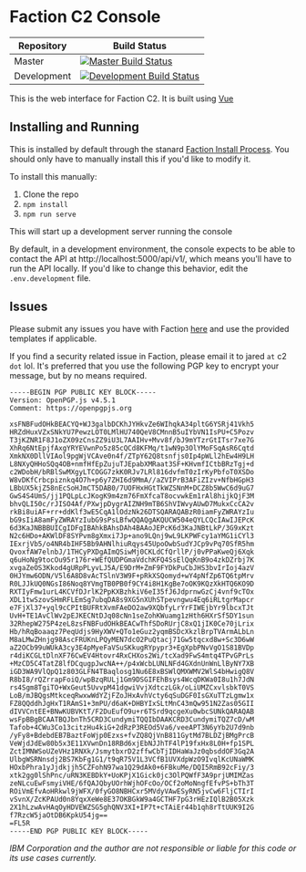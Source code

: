 # Faction C2 Console

|Repository|Build Status|
|----------|------------|
|Master | [![Master Build Status](https://dev.azure.com/FactionC2/Faction/_apis/build/status/FactionC2.Console?branchName=master)](https://dev.azure.com/FactionC2/Faction/_build/latest?definitionId=4&branchName=master)
|Development |[![Development Build Status](https://dev.azure.com/FactionC2/Faction/_apis/build/status/FactionC2.Console?branchName=development)](https://dev.azure.com/FactionC2/Faction/_build/latest?definitionId=4&branchName=development)|


This is the web interface for Faction C2. It is built using [Vue](https://vuejs.org/)

## Installing and Running
This is installed by default through the stanard [Faction Install Process](https://www.factionc2.com/docs/#installing-faction). You should only have to manually install this if you'd like to modify it.

To install this manually:

1. Clone the repo
2. `npm install`
3. `npm run serve`

This will start up a development server running the console

By default, in a development environment, the console expects to be able to contact the API at http://localhost:5000/api/v1/, which means you'll have to run the API locally. If you'd like to change this behavior, edit the `.env.development` file.

## Issues
Please submit any issues you have with Faction [here](https://github.com/FactionC2/Faction/issues) and use the provided templates if applicable.

If you find a security related issue in Faction, please email it to jared `at` c2 `dot` lol. It's preferred that you use the following PGP key to encrypt your message, but by no means required.

```
-----BEGIN PGP PUBLIC KEY BLOCK-----
Version: OpenPGP.js v4.5.1
Comment: https://openpgpjs.org

xsFNBFudOHkBEACYQ+WJ3galbDCKhJYHkvZe6WIhqkA34pltG6YSRj41Vkh5
HRZdHuxVZxSNkYU7PewzLOT0LMlHU740QeV8CMnnB5uIYbVN1IsPU+C5Pozv
T3jKZNR1F8J1oZX09zCnsZZ9iU3L7AAIHv+Mvv8f/bJ9mYTzrGtITsr7xe7G
XhRq6NtEpjfAxgYRYEVwnPo5z85cQCd8KFMq/t1wN9p3OlYMoFSqAsR6Cqtd
XmkNX0DllVIAol9pgWjVCAve0n4f/ZTpY62Q8tsnfjs0Ip4pWLl2hEw4H9LH
L8NXyQHHoSQq4OB+nmfHfEpZujuTJEpabXMRaat3SF+KHvmfICtbBRzTgj+d
c2WDobH/bRBlSwMXgyLTCOGG7zkK0RJv7LRl816dvfmT0zIrKyPbfoT0XSDo
W8vDKfCrbcpiznkq4O7h+p6y7ZHI6d9MmA//aZVIPrB3AFiZIzv+NfbHGpH3
LBbUX5kjZ58nEcSoHJmCT5DAB0/7UOFHxHGtTkWZSNnM+DCZ8b5WwC6d9uG7
GwS4S4UmS/jj1PQLpLcJKogK9m4zm76FmXfcaT8ocvwkEm1rAl8hijkQjF3M
bhvQLI50c/rJISO4Af/PXwjpDygrAIZNH9mTB6ShVIWvyAUwD7MukxCcCA2v
rkBi8uiAF+rr+ddKlf3wE5CqA1lOdzNk26DTSQARAQABzR0iamFyZWRAYzIu
bG9sIiA8amFyZWRAYzIubG9sPsLBfwQQAQgAKQUCW504eQYLCQcIAwIJEPcK
6d3KaJNBBBUICgIDFgIBAhkBAhsDAh4BAAoJEPcK6d3KaJNBtLkP/3G9xKzt
N2c6HDo+AKWlDF8SYPvm8gXmxi7Jp+ano9LQnj9wL9LKPWFcy1aYMG1iCYl3
IExrjVb5/o4NR4bIHF5Bb9AHNlhiuRqys45UpoOwbSudYJCp9vPq70SfR5hm
QvoxfAW7elnbJ/1THCyPXDgAImQSiwMj0CKLdCfQrllP/j0vPPaKweQj6Xqk
q6uHoNg9tocOu95r176r+WEfQUDPGmaVdchKFQ4SsElQqKnB9o4zkDZrbj7K
xvgaZeOS3Kkod4gURpPLyvLJ5A/E9DrM+ZmF9FYDkPuCbJHS3bvIrIoj4azV
0HJYmw6ODN/V5l6A8D8vAcTSlnV3W9F+pRkXSQomyd+wY4pNfZp6TQ6tpMrv
R0LJJkUQ0NGsI86Noq8YVmgTB0PB0f9CY4i8H1KgBe7oOK9KQzXkHTQ6KO9D
RXTIyFmw1urL4KCVfDJrlK2PpKXBzhkiV6eI35fJ6JdprnwGzCj4vnf9cTOx
XDL1twSzovSHmRFLEmSg7ubqDA8s9XG5nXUhSTpevngwu4Eq6iRLtgrMapcr
e7FjXl37+yql9cCPItBUFRtXvmFAeDO2aw9XQbfyLrYrFIWEjbYr9lbcxTJt
UvH+TE1AvClWv2pEJKECNtDJq08cNn1seZohKWuamg1zHth6HXrSf5DY1sun
32RhepW275P4zeL8zsFNBFudOHkBEACwThfSDoRUrjC8xQ1jIK0Ce70jLrix
Hb/hRqBoaaqz7PeqUdjs9HyXWV+QTo1eGuz2yqmBSDcXkzlBrpTVArmALbLn
M8aLMwZHnjg98AscFRUKnLPQyMEN7dcO2PuQtacj71Gw5tqcxd8w+Sc3D6wW
aZ2OCb99uWUkA3cy3E4pMyeFaVSuSKkugRYpypr3+EgXpbPNvVgO1S81BVDp
r4diKCGLtDlnXF76CwEV4Htovr4RxCHXos2Wi/tcXad9FwS4mtq4TPvGPrLs
+MzCD5C4TatZ8lfDCqugpJwcNA++/p4xWcbLUNLNFd4GXdnUnWnLlByNY7XB
iGD3WA9VlQpQ1z803GLFN4TBaqlosg1Nu6E8xBSWlQMXWMV2WlS4bHwigQ8V
R8bI8/rQZrrapFoiQ/wpBzqRULj1Gm9DSGIFEhBsys4WcqDKWa0I8u1h7JdN
rs4Sgm8TgiTO+WxGeut5UvvpM41dgwiVvjXdtczLGk/oLiUMZCxvlsbkT0VS
LoB/mJBQgsMtkceqRwxwWdYZjFZoJHxAvhVcty6qSuDGF0IsGXuTTzLgmw1x
FZ8QQddhJgHxT1RAmS1+3mPU/d6aK+DHBYIxSLtMnC43mQw951N2Zas05GII
dIVVCntEE+BNwKUBVKtT/F2DuEufO9u+r6TSrd9qcgeXu0wbcSUNkQARAQAB
wsFpBBgBCAATBQJbnTh5CRD3CundymiTQQIbDAAKCRD3CundymiTQZ7cD/wM
Tafob+4CWu3Co13citzHu4kiG+2dRzP3REOd5Va6/veeAPT3N6yYb2U7d9nb
/yFy8+BdebdEB7BaztFoWjp0Ezxs+fvZQ8QjVnB811GytMd7BLDZjBMgPrcB
VeWjdJdEw80b5x3E11XVwnDn18RBd6xjEbNJJhTF4lP19fxHx8L0H+fp1SPL
ZctIMNWSoUZeVHz1RNXk/JsmytbxrD2zffwCbTjIDHaWaJz0qbsddOF3Gq2A
UlbgWSRNnsdj2BS7KbFg1G1/t9qR75V1L3VCfB1UVXdpWzO9IvqlKcUNaWMK
HOxbPhra1yJjdkjjh5CZFohN97wa1Q29dAk0+6FBkuMe/DQI5RmB92cFiy/3
xtk2gg0lShPnc/uRN3KEBDkY+UoKPjX1Gick0jc3OlPQWfF3A9prjUMIMZas
zeNLcuEwFsmyiVHE/6fQAJQbyUOrhWjhOFcOo/OCf2oMoNngfEfvPS+bTh3T
ROiVmEfvAoHRkwl9jWFX/0fyGO8NBHCxr5MVdyVAwESyRN5jvCw6FljCTIrI
vSvnX/ZcKPAUd0n8YqxXeWe8E37OKBGkW9a4GCTHF7pG3rHEzIQlB2B05Xzk
2X1hLzwAvHAqOyHDVEWZSG5ghQNV3XI+IP7t+cTAiEr44b1qh8rTtUUK9I2G
f7RzcW5jaOtDB6KpkU54jg==
=FL5R
-----END PGP PUBLIC KEY BLOCK-----
```

_IBM Corporation and the author are not responsible or liable for this code or its use cases currently._
